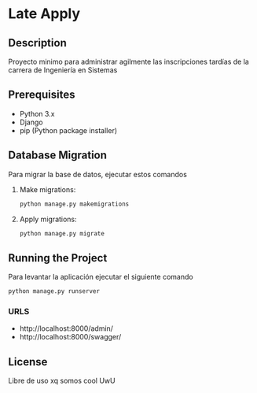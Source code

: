 # Late Apply

## Description
Proyecto minimo para administrar agilmente las inscripciones tardías de la carrera de Ingeniería en Sistemas

## Prerequisites
- Python 3.x
- Django
- pip (Python package installer)


## Database Migration
Para migrar la base de datos, ejecutar estos comandos

1. Make migrations:
    ```sh
    python manage.py makemigrations
    ```

2. Apply migrations:
    ```sh
    python manage.py migrate
    ```

## Running the Project
Para levantar la aplicación ejecutar el siguiente comando
```sh
python manage.py runserver
```

### URLS
- http://localhost:8000/admin/
- http://localhost:8000/swagger/

## License
Libre de uso xq somos cool UwU